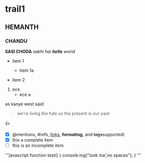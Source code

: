# trail1
## HEMANTH
### CHANDU
**SASI CHODA**
_sakhi_
*hai **hello** world*
* item 1
  * item 1a

* item 2
1. ece
   * ece a
   
as kanye west said:
> we're living the fute so
> the present is our past

:+1:

- [x] @mentions, #refs, [links](), **formating**, and <del>tags</del>supported\
- [x] this a complete item
- [ ] this is an incomplete item

'''javascript
function test() {
console.log("look ma',no spaces");
}
'''
